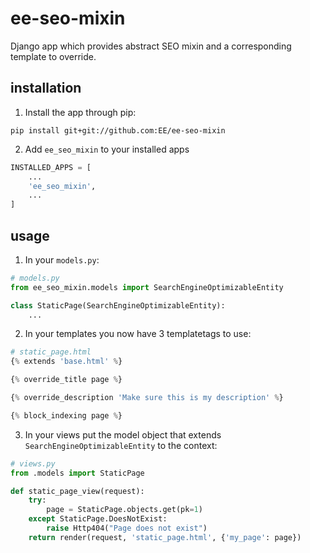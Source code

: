 # ee-seo-mixin

Django app which provides abstract SEO mixin and a corresponding template to override.

## installation

1. Install the app through pip:

  ```
  pip install git+git://github.com:EE/ee-seo-mixin
  ```

2. Add `ee_seo_mixin` to your installed apps

  ```python
  INSTALLED_APPS = [
      ...
      'ee_seo_mixin',
      ...
  ]
  ```

## usage

1. In your `models.py`:

  ```python
  # models.py
  from ee_seo_mixin.models import SearchEngineOptimizableEntity

  class StaticPage(SearchEngineOptimizableEntity):
      ...
  ```

2. In your templates you now have 3 templatetags to use:

  ```python
  # static_page.html
  {% extends 'base.html' %}

  {% override_title page %}

  {% override_description 'Make sure this is my description' %}

  {% block_indexing page %}

  ```

3. In your views put the model object that extends `SearchEngineOptimizableEntity` to the context:

  ```python
  # views.py
  from .models import StaticPage

  def static_page_view(request):
      try:
          page = StaticPage.objects.get(pk=1)
      except StaticPage.DoesNotExist:
          raise Http404("Page does not exist")
      return render(request, 'static_page.html', {'my_page': page})
  ```
